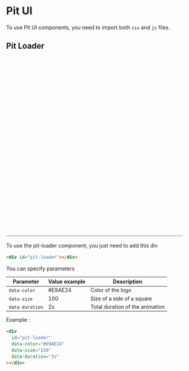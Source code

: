 # Pit UI

To use Pit UI components, you need to import both `css` and `js` files.

## Pit Loader

![loader](assets/pit-loader.gif)

To use the pit-loader component, you just need to add this div

```html
<div id="pit-loader"></div>
```

You can specify parameters

| Parameter       | Value example | Description                     |
| --------------- | ------------- | ------------------------------- |
| `data-color`    | #E9AE24       | Color of the logo               |
| `data-size`     | 100           | Size of a side of a square      |
| `data-duration` | 2s            | Total duration of the animation |

Example :

```html
<div
  id="pit-loader"
  data-color="#E9AE24"
  data-size="150"
  data-duration="3s"
></div>
```
